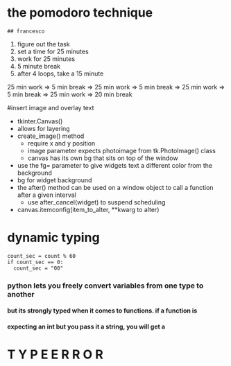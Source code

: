 # the pomodoro technique 
    ## francesco 

1. figure out the task
2. set a time for 25 minutes
3. work for 25 minutes
4. 5 minute break
5. after 4 loops, take a 15 minute 

25 min work => 5 min break => 25 min work => 5 min break => 25 min work =>
5 min break => 25 min work => 20 min break

#insert image and overlay text
* tkinter.Canvas()
* allows for layering
* create_image() method
  * require x and y position
  * image parameter expects photoimage from tk.PhotoImage() class
  * canvas has its own bg that sits on top of the window
* use the fg= parameter to give widgets text a different color from the background
* bg for widget background
* the after() method can be used on a window object to call a function after a given interval
  * use after_cancel(widget) to suspend scheduling
* canvas.itemconfig(item_to_alter, **kwarg to alter)

# dynamic typing
~~~
count_sec = count % 60
if count_sec == 0:
  count_sec = "00"
~~~
### python lets you freely convert variables from one type to another
#### but its strongly typed when it comes to functions. if a function is
#### expecting an int but you pass it a string, you will get a
#  T Y P E E R R O R
